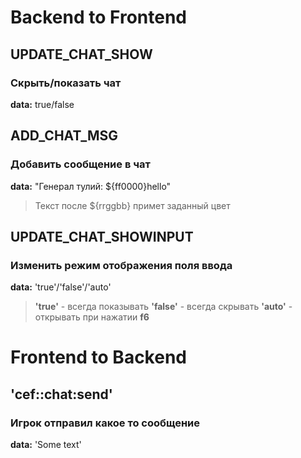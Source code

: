 # Backend to Frontend

## UPDATE_CHAT_SHOW
### Скрыть/показать чат
**data:** true/false

## ADD_CHAT_MSG
### Добавить сообщение в чат
**data:** "Генерал тулий: ${ff0000}hello"
> Текст после ${rrggbb} примет заданный цвет

## UPDATE_CHAT_SHOWINPUT
### Изменить режим отображения поля ввода
**data:** 'true'/'false'/'auto'
> **'true'** - всегда показывать
> **'false'** - всегда скрывать
> **'auto'** - открывать при нажатии **f6**


#  Frontend to Backend

## 'cef::chat:send'
### Игрок отправил какое то сообщение
**data:** 'Some text'